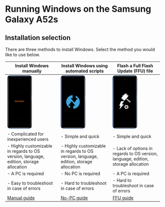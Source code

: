 # Running Windows on the Samsung Galaxy A52s

## Installation selection
There are three methods to install Windows. Select the method you would like to use below.

| **Install Windows manually** | **Install Windows using automated scripts** | **Flash a Full Flash Update (FFU) file**
|------------------------------------------------------------------------------------------------------------------------|-------------------------------------------------------------------------------------------------------------------|-------------------------------------------------------------------------------------------------------------------
| <a href="1-partition.md"><img src="https://github.com/n00b69/woa-a52s/blob/main/guide/zmanual.png" width="80"></a> | <a href="nopc.md"><img src="https://github.com/n00b69/woa-a52s/blob/main/guide/znopc.png" width="80"></a> | <a href="https://github.com/woa-a52s/Samsung-A52s-5G-Guides/blob/main/Install/FFU-Guide/FlashingFFU.md"><img src="https://github.com/n00b69/woa-a52s/blob/main/guide/zffu.png" width="80"></a>
| - Complicated for inexperienced users | - Simple and quick | - Simple and quick
| - Highly customizable in regards to OS version, language, edition, storage allocation | - Highly customizable in regards to OS version, language, edition, storage allocation | - Lack of options in regards to OS version, language, edition, storage allocation
| - A PC is required | - No PC is required | - A PC is required
| - Easy to troubleshoot in case of errors | - Hard to troubleshoot in case of errors | - Hard to troubleshoot in case of errors
| [Manual guide](1-partition.md) | [No-PC guide](nopc.md) | [FFU guide](https://github.com/woa-a52s/Samsung-A52s-5G-Guides/blob/main/Install/FFU-Guide/FlashingFFU.md)













